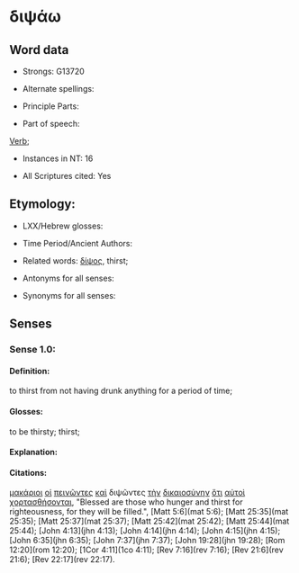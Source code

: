 # διψάω

<!-- Status: S2=NeedsFinalCheck -->
<!-- Lexica used for edits: BDAG, FFM, LN, A-S -->

## Word data

* Strongs: G13720

* Alternate spellings:

* Principle Parts: 

* Part of speech: 

[Verb](http://ugg.readthedocs.io/en/latest/verb.html); 

* Instances in NT: 16

* All Scriptures cited: Yes

## Etymology: 

* LXX/Hebrew glosses: 

* Time Period/Ancient Authors: 

* Related words: [δίψος](../G13730/01.md), thirst;

* Antonyms for all senses:

* Synonyms for all senses: 

## Senses 

### Sense 1.0:

#### Definition: 

to thirst from not having drunk anything for a period of time;

#### Glosses:

to be thirsty; thirst;

#### Explanation:

#### Citations:

[μακάριοι](../G31070/01.md) [οἱ](../G35880/01.md) [πεινῶντες](../G39830/01.md) [καὶ](../G25320/01.md) διψῶντες [τὴν](../G35880/01.md) [δικαιοσύνην](../G13430/01.md) [ὅτι](../G37540/01.md) [αὐτοὶ](../G08460/01.md) [χορτασθήσονται](../G55260/01.md), 
"Blessed are those who hunger and thirst for righteousness, for they will be filled.", 
[Matt 5:6](mat 5:6);  [Matt 25:35](mat 25:35);  [Matt 25:37](mat 25:37);  [Matt 25:42](mat 25:42);  [Matt 25:44](mat 25:44);  [John 4:13](jhn 4:13);  [John 4:14](jhn 4:14);  [John 4:15](jhn 4:15);  [John 6:35](jhn 6:35);  [John 7:37](jhn 7:37);  [John 19:28](jhn 19:28);  [Rom 12:20](rom 12:20);  [1Cor 4:11](1co 4:11);  [Rev 7:16](rev 7:16);  [Rev 21:6](rev 21:6);  [Rev 22:17](rev 22:17). 
